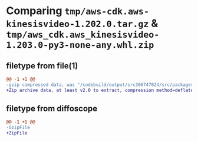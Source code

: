 # Comparing `tmp/aws-cdk.aws-kinesisvideo-1.202.0.tar.gz` & `tmp/aws_cdk.aws_kinesisvideo-1.203.0-py3-none-any.whl.zip`

## filetype from file(1)

```diff
@@ -1 +1 @@
-gzip compressed data, was "/codebuild/output/src306747024/src/packages/@aws-cdk/aws-kinesisvideo/dist/python/aws-cdk.aws-kinesisvideo-1.202.0.tar", last modified: Fri May 19 23:12:45 2023, max compression
+Zip archive data, at least v2.0 to extract, compression method=deflate
```

## filetype from diffoscope

```diff
@@ -1 +1 @@
-GzipFile
+ZipFile
```

